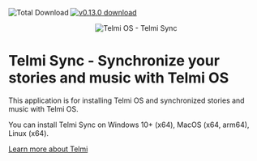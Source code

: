 ![Total Download](https://img.shields.io/github/downloads/DantSu/Telmi-Sync/total.svg) [![v0.13.0 download](https://img.shields.io/github/downloads/DantSu/Telmi-Sync/0.13.0/total.svg)](https://github.com/DantSu/Telmi-Sync/releases/tag/0.13.0)

<p align="center"><img = src="https://dantsu.com/files/Telmi_MiyooPC.jpg" alt="Telmi OS - Telmi Sync" /></p>

# Telmi Sync - Synchronize your stories and music with Telmi OS

This application is for installing Telmi OS and synchronized stories and music with Telmi OS.

You can install Telmi Sync on Windows 10+ (x64), MacOS (x64, arm64), Linux (x64).

[Learn more about Telmi](https://telmi.fr)

